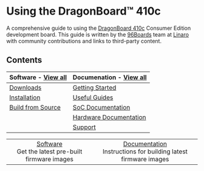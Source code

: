 # Using the DragonBoard™ 410c

A comprehensive guide to using the [DragonBoard 410c](https://www.96boards.org/products/ce/dragonboard410c/) Consumer Edition development board. This guide is written by the [96Boards](https://www.96boards.org) team at [Linaro](http://www.linaro.org) with community contributions and links to third-party content.

## Contents

| Software - [View all](Software/README.md)             | Documenation - [View all](Documentation/README.md)             | 
|:------------------------------------------------------|:---------------------------------------------------------------|
| [Downloads](Software/Downloads/README.md)             | [Getting Started](Documentation/GettingStarted/README.md)      |
| [Installation](Software/Installation/README.md)       | [Useful Guides](Documentation/Guides/README.md)                |
| [Build from Source](Software/BuildSource/README.md)   | [SoC Documentation](Documentation/AdditionalDocs/README.md)    |
|                                                       | [Hardware Documentation](Documentation/HardwareDocs/README.md) |
|                                                       | [Support](Documentation/Troubleshooting/README.md)             |



<table align="center">
<tr>
	<td align="center"><a href="Software/README.md">Software</a><br>Get the latest pre-built firmware images</td>
	<td align="center"><a href="Documentation/README.md">Documentation</a><br>Instructions for building latest firmware images</td>
</tr>
</table>